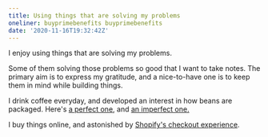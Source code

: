 ```yaml
---
title: Using things that are solving my problems
oneliner: buyprimebenefits buyprimebenefits
date: '2020-11-16T19:32:42Z'
---
```


I enjoy using things that are solving my problems.

Some of them solving those problems so good that I want to take notes. The primary aim is to express my gratitude, and a nice-to-have one is to keep them in mind while building things.

I drink coffee everyday, and developed an interest in how beans are packaged. Here's [a perfect one](./coffee-bean-package-perfect), and
[an imperfect one.](./coffee-bean-package-not-perfect)

I buy things online, and astonished by [Shopify's checkout experience](./how-to-design-a-checkout-experience).
